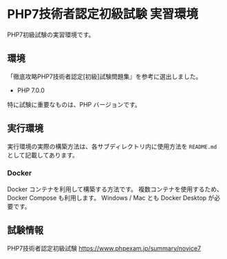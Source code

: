 # PHP7技術者認定初級試験 実習環境

PHP7初級試験の実習環境です。

## 環境

「徹底攻略PHP7技術者認定[初級]試験問題集』を参考に選出しました。

* PHP 7.0.0

特に試験に重要なものは、PHP バージョンです。

## 実行環境

実行環境の実際の構築方法は、各サブディレクトリ内に使用方法を `README.md` として記載してあります。

### Docker

Docker コンテナを利用して構築する方法です。
複数コンテナを使用するため、Docker Compose も利用します。
Windows / Mac とも Docker Desktop が必要です。

## 試験情報

PHP7技術者認定初級試験
https://www.phpexam.jp/summary/novice7
